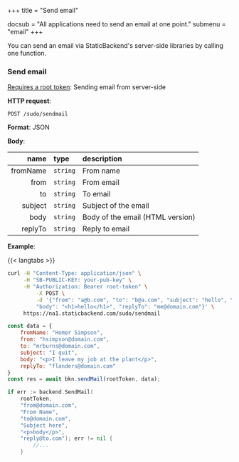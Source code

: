 +++
title = "Send email"

docsub = "All applications need to send an email at one point."
submenu = "email"
+++

You can send an email via StaticBackend's server-side libraries by 
calling one function.

### Send email

[Requires a root token]("/docs/root-token"): Sending email from server-side

**HTTP request**:

`POST /sudo/sendmail`

**Format**: JSON

**Body**:

name | type | description
----:|:-----|:------------
fromName | `string` | From name
from | `string` | From email
to | `string` | To email
subject | `string` | Subject of the email
body | `string` | Body of the email (HTML version)
replyTo | `string` | Reply to email

**Example**:

{{< langtabs >}}
```bash
curl -H "Content-Type: application/json" \
     -H "SB-PUBLIC-KEY: your-pub-key" \
     -H "Authorization: Bearer root-token" \
		 -X POST \
		 -d '{"from": "a@b.com", "to": "b@a.com", "subject": "hello", \
		 "body": "<h1>hello</h1>", "replyTo": "me@domain.com"}' \
     https://na1.staticbackend.com/sudo/sendmail
```
```javascript
const data = {
	fromName: "Homer Simpson",
	from: "hsimpson@domain.com",
	to: "mrburns@domain.com",
	subject: "I quit",
	body: "<p>I leave my job at the plant</p>",
	replyTo: "flanders@domain.com"
}
const res = await bkn.sendMail(rootToken, data);
```
```go
if err := backend.SendMail(
	rootToken, 
	"from@domain.com", 
	"From Name",
	"to@domain.com",
	"Subject here",
	"<p>body</p>",
	"reply@to.com"); err != nil {
		//...
	}
```
